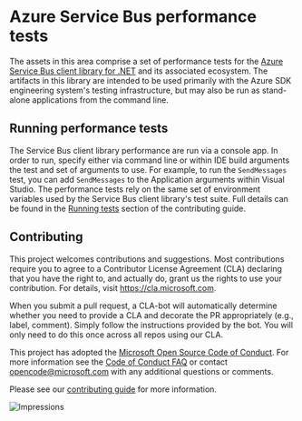 # Azure Service Bus performance tests

The assets in this area comprise a set of performance tests for the [Azure Service Bus client library for .NET](https://github.com/Azure/azure-sdk-for-net/tree/master/sdk/servicebus/Azure.Messaging.ServiceBus) and its associated ecosystem.  The artifacts in this library are intended to be used primarily with the Azure SDK engineering system's testing infrastructure, but may also be run as stand-alone applications from the command line.

## Running performance tests

The Service Bus client library performance are run via a console app. In order to run, specify either via command line or within IDE build arguments the test and set of arguments to use. For example, to run the `SendMessages` test, you can add `SendMessages` to the Application arguments within Visual Studio.
The performance tests rely on the same set of environment variables used by the Service Bus client library's test suite.  Full details can be found in the [Running tests](https://github.com/Azure/azure-sdk-for-net/blob/master/sdk/servicebus/Azure.Messaging.ServiceBus/CONTRIBUTING.md#running-tests) section of the contributing guide.
  
## Contributing  

This project welcomes contributions and suggestions.  Most contributions require you to agree to a Contributor License Agreement (CLA) declaring that you have the right to, and actually do, grant us the rights to use your contribution. For details, visit https://cla.microsoft.com.

When you submit a pull request, a CLA-bot will automatically determine whether you need to provide a CLA and decorate the PR appropriately (e.g., label, comment). Simply follow the instructions provided by the bot. You will only need to do this once across all repos using our CLA.

This project has adopted the [Microsoft Open Source Code of Conduct](https://opensource.microsoft.com/codeofconduct/). For more information see the [Code of Conduct FAQ](https://opensource.microsoft.com/codeofconduct/faq/) or contact [opencode@microsoft.com](mailto:opencode@microsoft.com) with any additional questions or comments.

Please see our [contributing guide](https://github.com/Azure/azure-sdk-for-net/blob/master/sdk/servicebus/Azure.Messaging.ServiceBus/CONTRIBUTING.md) for more information.
  
![Impressions](https://azure-sdk-impressions.azurewebsites.net/api/impressions/azure-sdk-for-net%2Fsdk%2Fservicebus%2FAzure.Messaging.ServiceBus.Perf%2FREADME.png)
